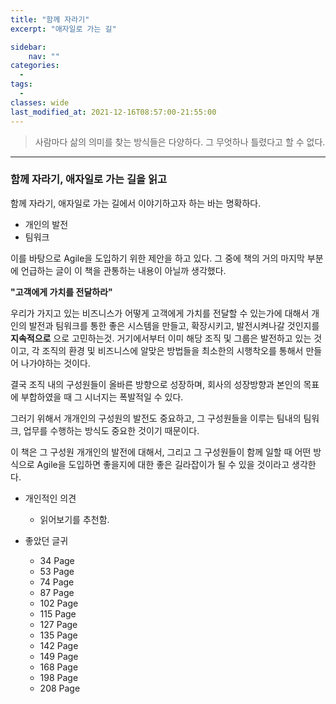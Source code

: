 ```yaml
---
title: "함께 자라기"
excerpt: "애자일로 가는 길"

sidebar:
    nav: ""
categories:
  - 
tags:
  -  
classes: wide
last_modified_at: 2021-12-16T08:57:00-21:55:00
---
```


> 사람마다 삶의 의미를 찾는 방식들은 다양하다. 그 무엇하나 틀렸다고 할 수 없다. 

***

### 함께 자라기, 애자일로 가는 길을 읽고 

함께 자라기, 애자일로 가는 길에서 이야기하고자 하는 바는 명확하다. 

- 개인의 발전
- 팀워크 

이를 바탕으로 Agile을 도입하기 위한 제안을 하고 있다. 그 중에 책의 거의 마지막 부분에 언급하는 글이 이 책을 관통하는 내용이 아닐까 생각했다.  

**"고객에게 가치를 전달하라"**  

우리가 가지고 있는 비즈니스가 어떻게 고객에게 가치를 전달할 수 있는가에 대해서 개인의 발전과 팀워크를 통한 좋은 시스템을 만들고, 확장시키고, 발전시켜나갈 것인지를 **지속적으로** 으로 고민하는것.
거기에서부터 이미 해당 조직 및 그룹은 발전하고 있는 것이고, 각 조직의 환경 및 비즈니스에 알맞은 방법들을 최소한의 시행착오를 통해서 만들어 나가야하는 것이다. 

결국 조직 내의 구성원들이 올바른 방향으로 성장하며, 회사의 성장방향과 본인의 목표에 부합하였을 때 그 시너지는 폭발적일 수 있다.  

그러기 위해서 개개인의 구성원의 발전도 중요하고, 그 구성원들을 이루는 팀내의 팀워크, 업무를 수행하는 방식도 중요한 것이기 때문이다. 

이 책은 그 구성원 개개인의 발전에 대해서, 그리고 그 구성원들이 함께 일할 때 어떤 방식으로 Agile을 도입하면 좋을지에 대한 좋은 길라잡이가 될 수 있을 것이라고 생각한다. 

- 개인적인 의견
  - 읽어보기를 추천함. 

- 좋았던 글귀 
  - 34 Page
  - 53 Page
  - 74 Page
  - 87 Page 
  - 102 Page 
  - 115 Page 
  - 127 Page
  - 135 Page 
  - 142 Page 
  - 149 Page 
  - 168 Page 
  - 198 Page
  - 208 Page 


